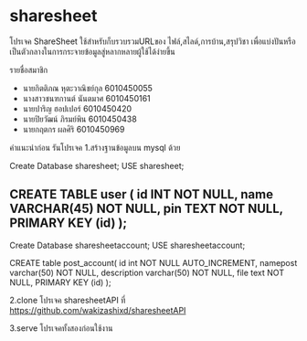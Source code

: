 # sharesheet

โปรเจค ShareSheet ใช้สำหรับก็บรวบรวมURLของ ไฟล์,สไลด์,การบ้าน,สรุปวิชา เพื่อแบ่งปันหรือเป็นตัวกลางในการกระจายข้อมูลสู่หลากหลายผู้ใช้ได้ง่ายขึ้น

รายชื่อสมาชิก
- นายกิตติภณ			 หุตะวาณิชย์กุล	6010450055
- นางสาวชนฑกานต์	นันตมาศ		  6010450161
- นายปาริญ			  ฮอปเปอร์		6010450420
- นายปิยวัฒน์ 		  ภิรมย์พิน		  6010450438
- นายกฤตกร			 ผลศิริ			  6010450969

คำแนะนำก่อน รันโปรเจค
1.สร้างฐานข้อมูลบน mysql ด้วย

Create Database sharesheet;
USE sharesheet;

CREATE TABLE user (
   id INT NOT NULL,
   name VARCHAR(45) NOT NULL,
   pin TEXT NOT NULL,
   PRIMARY KEY (id)
);
------------------------------------------

Create Database sharesheetaccount;
USE sharesheetaccount;

CREATE table post_account(
    id int NOT NULL AUTO_INCREMENT,
	  namepost varchar(50) NOT NULL,
    description varchar(50) NOT NULL,
    file text NOT NULL,
    PRIMARY KEY (id)
    );
    
2.clone โปรเจค sharesheetAPI ที่ https://github.com/wakizashixd/sharesheetAPI

3.serve โปรเจคทั้งสองก่อนใช้งาน
    
